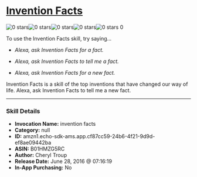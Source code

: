 # [Invention Facts](http://alexa.amazon.com/#skills/amzn1.echo-sdk-ams.app.cf87cc59-24b6-4f21-9d9d-ef8ae09442ba)
![0 stars](../../images/ic_star_border_black_18dp_1x.png)![0 stars](../../images/ic_star_border_black_18dp_1x.png)![0 stars](../../images/ic_star_border_black_18dp_1x.png)![0 stars](../../images/ic_star_border_black_18dp_1x.png)![0 stars](../../images/ic_star_border_black_18dp_1x.png) 0

To use the Invention Facts skill, try saying...

* *Alexa, ask Invention Facts for a fact.*

* *Alexa, ask Invention Facts to tell me a fact.*

* *Alexa, ask Invention Facts for a new fact.*

Invention Facts is a skill of the top inventions that have changed our way of life.  Alexa, ask Invention Facts to tell me a new fact.

***

### Skill Details

* **Invocation Name:** invention facts
* **Category:** null
* **ID:** amzn1.echo-sdk-ams.app.cf87cc59-24b6-4f21-9d9d-ef8ae09442ba
* **ASIN:** B01HMZG5RC
* **Author:** Cheryl Troup
* **Release Date:** June 28, 2016 @ 07:16:19
* **In-App Purchasing:** No
